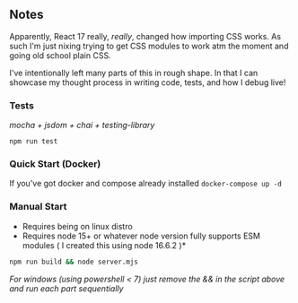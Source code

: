 ## Notes

Apparently, React 17 really, _really_, changed how importing CSS works. As such I'm just nixing trying to get CSS modules to work atm the moment and going old school plain CSS.

I've intentionally left many parts of this in rough shape. In that I can showcase my thought process in writing code, tests, and how I debug live!

### Tests

_mocha + jsdom + chai + testing-library_

``` npm run test ```

### Quick Start (Docker)

If you've got docker and compose already installed
`docker-compose up -d`

### Manual Start
* Requires being on linux distro 
* Requires node 15+ or whatever node version fully supports ESM modules ( I created this using node 16.6.2 )*

```bash
npm run build && node server.mjs
```

_For windows (using powershell < 7) just remove the && in the script above and run each part sequentially_